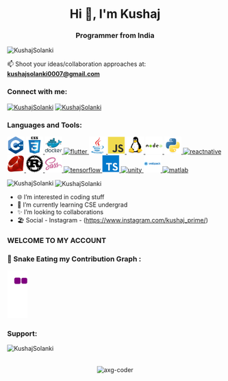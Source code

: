  <h1 align="center">Hi 👋, I'm Kushaj</h1>
 <h3 align="center">Programmer from  India</h3>
  
 <p align="left"> <img src="https://komarev.com/ghpvc/?username=KushajSolanki&label=Profile views&color=0e75b6&style=flat" alt="KushajSolanki" /> </p>

📫 Shoot your ideas/collaboration approaches at:  **kushajsolanki0007@gmail.com**

 <h3 align="left">Connect with me:</h3>
  <p align="left">

</p>
<p align="left">
<a href="https://www.instagram.com/kushaj_prime/" target="blank"><img align="center" src="https://raw.githubusercontent.com/rahuldkjain/github-profile-readme-generator/master/src/images/icons/Social/instagram.svg" alt="KushajSolanki" height="30" width="40" /></a>
 <a href="https://www.linkedin.com/in/kushaj-solanki/" target="blank"><img align="center" src="https://www.google.com/imgres?imgurl=https%3A%2F%2Fupload.wikimedia.org%2Fwikipedia%2Fcommons%2Fthumb%2Fc%2Fca%2FLinkedIn_logo_initials.png%2F800px-LinkedIn_logo_initials.png&tbnid=m07o67zmNHn6OM&vet=12ahUKEwjgtuK8upj-AhWW9XMBHQIhALEQMygAegUIARDkAQ..i&imgrefurl=https%3A%2F%2Fcommons.wikimedia.org%2Fwiki%2FFile%3ALinkedIn_logo_initials.png&docid=YvoKnije3nifwM&w=800&h=800&q=linkedin%20pic%20logo&ved=2ahUKEwjgtuK8upj-AhWW9XMBHQIhALEQMygAegUIARDkAQ" alt="KushajSolanki" height="30" width="40" /></a>
<h3 align="left">Languages and Tools:</h3>
<p align="left">  <img src="https://raw.githubusercontent.com/devicons/devicon/master/icons/cplusplus/cplusplus-original.svg" alt="cplusplus" width="40" height="40"/> </a> <a href="https://www.w3schools.com/cs/" target="_blank" rel="noreferrer">  </a> <a href="https://www.w3schools.com/css/" target="_blank" rel="noreferrer"> <img src="https://raw.githubusercontent.com/devicons/devicon/master/icons/css3/css3-original-wordmark.svg" alt="css3" width="40" height="40"/> </a>  <a href="https://www.docker.com/" target="_blank" rel="noreferrer"> <img src="https://raw.githubusercontent.com/devicons/devicon/master/icons/docker/docker-original-wordmark.svg" alt="docker" width="40" height="40"/> </a>  <a href="https://flutter.dev" target="_blank" rel="noreferrer"> <img src="https://www.vectorlogo.zone/logos/flutterio/flutterio-icon.svg" alt="flutter" width="40" height="40"/> </a>  <a href="https://www.java.com" target="_blank" rel="noreferrer"> <img src="https://raw.githubusercontent.com/devicons/devicon/master/icons/java/java-original.svg" alt="java" width="40" height="40"/> </a> <a href="https://developer.mozilla.org/en-US/docs/Web/JavaScript" target="_blank" rel="noreferrer"> <img src="https://raw.githubusercontent.com/devicons/devicon/master/icons/javascript/javascript-original.svg" alt="javascript" width="40" height="40"/> </a>  <a href="https://www.linux.org/" target="_blank" rel="noreferrer"> <img src="https://raw.githubusercontent.com/devicons/devicon/master/icons/linux/linux-original.svg" alt="linux" width="40" height="40"/> </a>  <a href="https://nodejs.org" target="_blank" rel="noreferrer"> <img src="https://raw.githubusercontent.com/devicons/devicon/master/icons/nodejs/nodejs-original-wordmark.svg" alt="nodejs" width="40" height="40"/> </a>   <a href="https://www.python.org" target="_blank" rel="noreferrer"> <img src="https://raw.githubusercontent.com/devicons/devicon/master/icons/python/python-original.svg" alt="python" width="40" height="40"/> </a>   <a href="https://reactnative.dev/" target="_blank" rel="noreferrer"> <img src="https://reactnative.dev/img/header_logo.svg" alt="reactnative" width="40" height="40"/> </a> <a href="https://www.ruby-lang.org/en/" target="_blank" rel="noreferrer"> <img src="https://raw.githubusercontent.com/devicons/devicon/master/icons/ruby/ruby-original.svg" alt="ruby" width="40" height="40"/> </a> <a href="https://www.rust-lang.org" target="_blank" rel="noreferrer"> <img src="https://raw.githubusercontent.com/devicons/devicon/master/icons/rust/rust-plain.svg" alt="rust" width="40" height="40"/> </a> <a href="https://sass-lang.com" target="_blank" rel="noreferrer"> <img src="https://raw.githubusercontent.com/devicons/devicon/master/icons/sass/sass-original.svg" alt="sass" width="40" height="40"/> </a>  <a href="https://www.tensorflow.org" target="_blank" rel="noreferrer"> <img src="https://www.vectorlogo.zone/logos/tensorflow/tensorflow-icon.svg" alt="tensorflow" width="40" height="40"/> </a> <a href="https://www.typescriptlang.org/" target="_blank" rel="noreferrer"> <img src="https://raw.githubusercontent.com/devicons/devicon/master/icons/typescript/typescript-original.svg" alt="typescript" width="40" height="40"/> </a> <a href="https://unity.com/" target="_blank" rel="noreferrer"> <img src="https://www.vectorlogo.zone/logos/unity3d/unity3d-icon.svg" alt="unity" width="40" height="40"/> </a> <a href="https://webpack.js.org" target="_blank" rel="noreferrer"> <img src="https://raw.githubusercontent.com/devicons/devicon/d00d0969292a6569d45b06d3f350f463a0107b0d/icons/webpack/webpack-original-wordmark.svg" alt="webpack" width="40" height="40"/> </a> <a href="https://www.mathworks.com/" target="_blank" rel="noreferrer"> <img src="https://upload.wikimedia.org/wikipedia/commons/2/21/Matlab_Logo.png" alt="matlab" width="40" height="40"/> </a>  </p>

<p><img align="left" src="https://github-readme-stats.vercel.app/api/top-langs?username=KushajSolanki&show_icons=true&locale=en&layout=compact" alt="KushajSolanki" /></p>

<p>&nbsp;<img align="center" src="https://github-readme-stats.vercel.app/api?username=KushajSolanki&show_icons=true&locale=en" alt="KushajSolanki" /></p>

- 🌐 I’m interested in coding stuff
- 🌱 I’m currently learning CSE undergrad
- ✨ I’m looking to collaborations 
- 🏖️ Social - Instagram - (https://www.instagram.com/kushaj_prime/)
 
<!---
KushajSolanki/KushajSolanki is a ✨ special ✨ repository because its `README.md` (this file) appears on your GitHub profile.
You can click the Preview link to take a look at your changes.
--->
<h3 align="centre">WELCOME TO MY ACCOUNT<h3>

🦖 Snake Eating my Contribution Graph :

![snake gif](https://github.com/KushajSolanki/KushajSolanki/blob/output/github-contribution-grid-snake.gif)

<h3 align="left">Support:</h3>
<p><a href="https://www.buymeacoffee.com/swarnlata"> <img align="left" src="https://cdn.buymeacoffee.com/buttons/v2/default-yellow.png" height="50" width="210" alt="KushajSolanki" /></a></p><br><br>
 
 <p><img align="center" src="https://github-readme-streak-stats.herokuapp.com/?user=KushajSolanki" alt="axg-coder" /></p>
